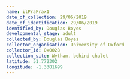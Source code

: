 ```yaml
---
name: ilPraFrax1
date_of_collection: 29/06/2019
date_of_identification: 29/06/2019
identified_by: Douglas Boyes
developmental_stage: adult
collected_by: Douglas Boyes
collector_organisation: University of Oxford
collector_id: Ox0028
collection_site: Wytham, behind chalet
latitude: 51.772302
longitude: -1.3381699
---
```

